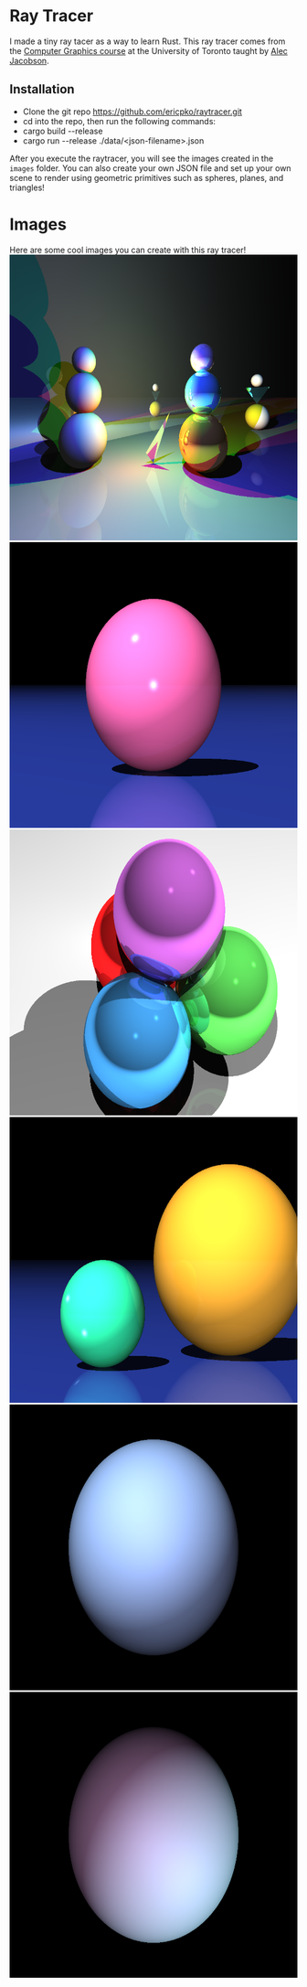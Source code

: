 # Ray Tracer
I made a tiny ray tacer as a way to learn Rust. This ray tracer comes from the [Computer Graphics course](https://github.com/alecjacobson/computer-graphics-ray-tracing) at the University of Toronto taught by [Alec Jacobson](https://www.cs.toronto.edu/~jacobson/).

## Installation
- Clone the git repo https://github.com/ericpko/raytracer.git
- cd into the repo, then run the following commands:
- cargo build --release
- cargo run --release ./data/\<json-filename\>.json

After you execute the raytracer, you will see the images created in the `images` folder. You can also create your own JSON file and set up your own scene to render using geometric primitives such as spheres, planes, and triangles!

# Images
Here are some cool images you can create with this ray tracer!
<img src="readme-png/creative.png" class="img-responsive" alt="Sphere and plane" width="640" height="500"> </div>
<img src="readme-png/sphere-and-plane.png" class="img-responsive" alt="Sphere and plane" width="640" height="500"> </div>
<img src="readme-png/sphere-packing.png" class="img-responsive" alt="Sphere and plane" width="640" height="500"> </div>
<img src="readme-png/two-spheres-and-plane.png" class="img-responsive" alt="Sphere and plane" width="640" height="500"> </div>
<img src="readme-png/sphere-small-change.png" class="img-responsive" alt="Sphere and plane" width="640" height="500"> </div>
<img src="readme-png/sphere-large-change.png" class="img-responsive" alt="Sphere and plane" width="640" height="500"> </div>
